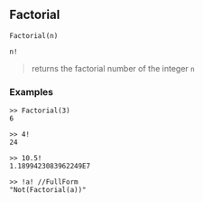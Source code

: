## Factorial

```
Factorial(n)

n!
``` 

> returns the factorial number of the integer `n`

### Examples
```  
>> Factorial(3)
6

>> 4!
24 

>> 10.5!
1.1899423083962249E7

>> !a! //FullForm
"Not(Factorial(a))"
```